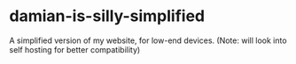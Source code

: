 # damian-is-silly-simplified
A simplified version of my website, for low-end devices. (Note: will look into self hosting for better compatibility)
